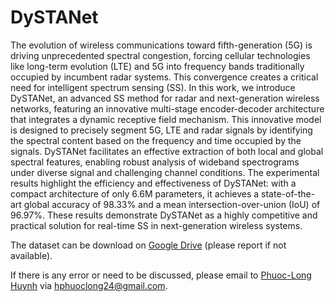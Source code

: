 # DySTANet
The evolution of wireless communications toward fifth-generation (5G) is driving unprecedented spectral congestion, forcing cellular technologies like long-term evolution (LTE) and 5G into frequency bands traditionally occupied by incumbent radar systems. This convergence creates a critical need for intelligent spectrum sensing (SS). In this work, we introduce DySTANet, an advanced SS method for radar and next-generation wireless networks, featuring an innovative multi-stage encoder-decoder architecture that integrates a dynamic receptive field mechanism. This innovative model is designed to precisely segment 5G, LTE and radar signals by identifying the spectral content based on the frequency and time occupied by the signals. DySTANet facilitates an effective extraction of both local and global spectral features, enabling robust analysis of wideband spectrograms under diverse signal and challenging channel conditions. The experimental results highlight the efficiency and effectiveness of DySTANet: with a compact architecture of only 6.6M parameters, it achieves a state-of-the-art global accuracy of 98.33% and a mean intersection-over-union (IoU) of 96.97%. These results demonstrate DySTANet as a highly competitive and practical solution for real-time SS in next-generation wireless systems. 

The dataset can be download on [Google Drive](https://drive.google.com/file/d/1heBAD2-XS2ecHnHa3HdqL2_6OMZ_Y1jU/view?usp=drive_link) (please report if not available).

If there is any error or need to be discussed, please email to [Phuoc-Long Huynh](https://github.com/Phuoc-LongHuynh) via hphuoclong24@gmail.com.



